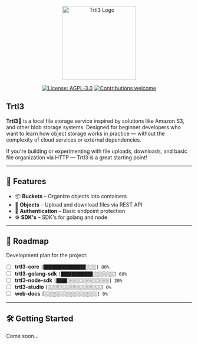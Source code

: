 <div align="center">
  <img alt="Trtl3 Logo" src=".github/assets/readme/trtl3.svg" width="200"/>
</div>

<p align="center">
  <a href="LICENSE"><img src="https://img.shields.io/badge/license-AGPL--3.0-blue.svg" alt="License: AGPL-3.0"></a>
  <a href=""><img src="https://img.shields.io/badge/contributions-welcome-brightgreen.svg" alt="Contributions welcome"></a>
</p>

## Trtl3

**Trtl3**🐢 is a local file storage service inspired by solutions like Amazon S3, and other blob
storage systems. Designed for beginner developers who want to learn how object storage works in practice — without
the complexity of cloud services or external dependencies.

If you're building or experimenting with file uploads, downloads, and basic file organization via HTTP — Trtl3 is a great starting point!

---

## 🚀 Features

- 📦 **Buckets** – Organize objects into containers
- 🧾 **Objects** – Upload and download files via REST API
- 🔐 **Authentication** – Basic endpoint protection
- ⚙️ **SDK's** – SDK's for golang and node

---

## 📌 Roadmap

Development plan for the project:

- [ ] **trtl3-core**        `[████████████████░░░░] 80%`
- [ ] **trtl3-golang-sdk**  `[████████████░░░░░░░░] 60%`
- [ ] **trtl3-node-sdk**    `[████░░░░░░░░░░░░░░░░] 20%`
- [ ] **trtl3-studio**      `[░░░░░░░░░░░░░░░░░░░░] 0%`
- [ ] **web-docs**          `[░░░░░░░░░░░░░░░░░░░░] 0%`

---

## 🛠️ Getting Started

Come soon...

